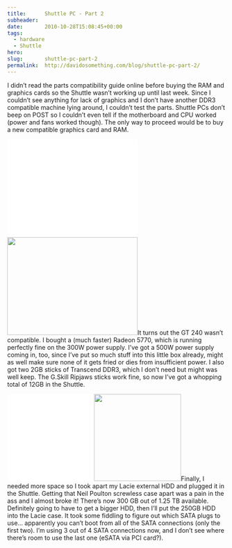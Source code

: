 ```yaml
---
title:      Shuttle PC - Part 2
subheader:  
date:       2010-10-28T15:08:45+00:00
tags:
  - hardware
  - Shuttle
hero:       
slug:       shuttle-pc-part-2
permalink:  http://davidosomething.com/blog/shuttle-pc-part-2/
---
```



<p>I didn&#8217;t read the parts compatibility guide online before buying the RAM and graphics cards so the Shuttle wasn&#8217;t working up until last week. Since I couldn&#8217;t see anything for lack of graphics and I don&#8217;t have another DDR3 compatible machine lying around, I couldn&#8217;t test the parts. Shuttle PCs don&#8217;t beep on POST so I couldn&#8217;t even tell if the motherboard and CPU worked (power and fans worked though). The only way to proceed would be to buy a new compatible graphics card and RAM.</p>
<p><img src="data:image/gif;base64,R0lGODdhAQABAPAAAP///wAAACwAAAAAAQABAEACAkQBADs=" data-lazy-type="image" data-lazy-src="http://davidosomething.com/content/uploads/powercolor.jpg" alt="" title="PowerColor AX5770" width="300" height="225" class="lazy lazy-hidden alignleft size-full wp-image-398" /><noscript><img src="http://davidosomething.com/content/uploads/powercolor.jpg" alt="" title="PowerColor AX5770" width="300" height="225" class="alignleft size-full wp-image-398" /></noscript>It turns out the GT 240 wasn&#8217;t compatible. I bought a (much faster) Radeon 5770, which is running perfectly fine on the 300W power supply. I&#8217;ve got a 500W power supply coming in, too, since I&#8217;ve put so much stuff into this little box already, might as well make sure none of it gets fried or dies from insufficient power. I also got two 2GB sticks of Transcend DDR3, which I don&#8217;t need but might was well keep. The G.Skill Ripjaws sticks work fine, so now I&#8217;ve got a whopping total of 12GB in the Shuttle.</p>
<p><img src="data:image/gif;base64,R0lGODdhAQABAPAAAP///wAAACwAAAAAAQABAEACAkQBADs=" data-lazy-type="image" data-lazy-src="http://davidosomething.com/content/uploads/neilpoulton.jpg" alt="" title="Lacie External HDD designed by Neil Poulton" width="200" height="200" class="lazy lazy-hidden alignright size-full wp-image-397" /><noscript><img src="http://davidosomething.com/content/uploads/neilpoulton.jpg" alt="" title="Lacie External HDD designed by Neil Poulton" width="200" height="200" class="alignright size-full wp-image-397" /></noscript>Finally, I needed more space so I took apart my Lacie external HDD and plugged it in the Shuttle. Getting that Neil Poulton screwless case apart was a pain in the ass and I almost broke it! There&#8217;s now 300 GB out of 1.25 TB available. Definitely going to have to get a bigger HDD, then I&#8217;ll put the 250GB HDD into the Lacie case. It took some fiddling to figure out which SATA plugs to use&#8230; apparently you can&#8217;t boot from all of the SATA connections (only the first two). I&#8217;m using 3 out of 4 SATA connections now, and I don&#8217;t see where there&#8217;s room to use the last one (eSATA via PCI card?).</p>

